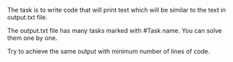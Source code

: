 The task is to write code that will print text which will be similar to the text in output.txt file.

The output.txt file has many tasks marked with #Task name. You can solve them one by one.

Try to achieve the same output with minimum number of lines of code.
